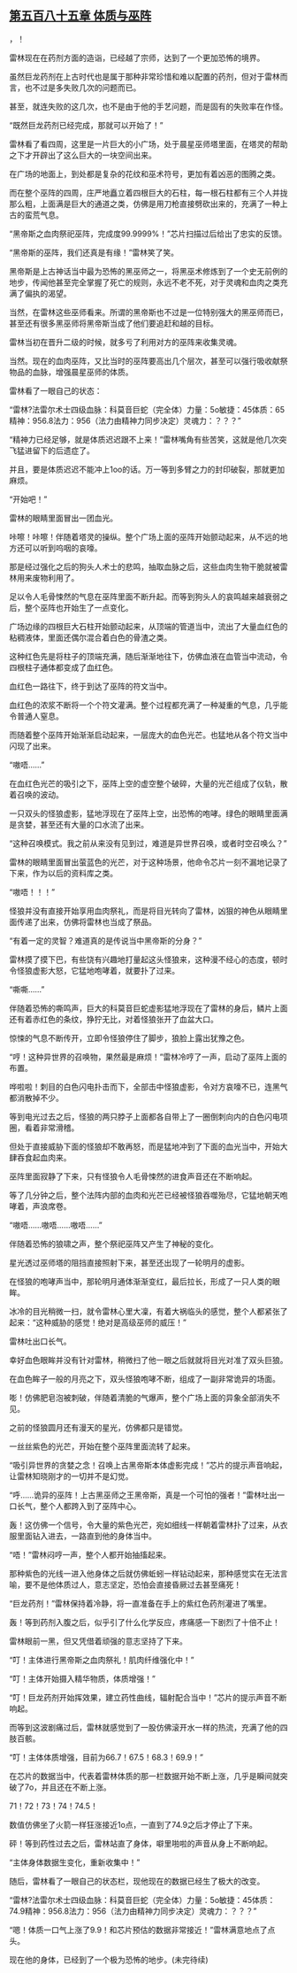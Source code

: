 ## [第五百八十五章 体质与巫阵](https://www.xxbiquge.com/11_11222/8966338.html)


  >

  ，！

  雷林现在在药剂方面的造诣，已经越了宗师，达到了一个更加恐怖的境界。

  虽然巨龙药剂在上古时代也是属于那种非常珍惜和难以配置的药剂，但对于雷林而言，也不过是多失败几次的问题而已。

  甚至，就连失败的这几次，也不是由于他的手艺问题，而是固有的失败率在作怪。

  “既然巨龙药剂已经完成，那就可以开始了！”

  雷林看了看四周，这里是一片巨大的小广场，处于晨星巫师塔里面，在塔灵的帮助之下才开辟出了这么巨大的一块空间出来。

  在广场的地面上，到处都是复杂的花纹和巫术符号，更加有着凶恶的图腾之类。

  而在整个巫阵的四周，庄严地矗立着四根巨大的石柱，每一根石柱都有三个人并拢那么粗，上面满是巨大的通道之类，仿佛是用刀枪直接劈砍出来的，充满了一种上古的蛮荒气息。

  “黑帝斯之血肉祭祀巫阵，完成度99.9999%！”芯片扫描过后给出了忠实的反馈。

  “黑帝斯的巫阵，我们还真是有缘！”雷林笑了笑。

  黑帝斯是上古神话当中最为恐怖的黑巫师之一，将黑巫术修炼到了一个史无前例的地步，传闻他甚至完全掌握了死亡的规则，永远不老不死，对于灵魂和血肉之类充满了偏执的渴望。

  当然，在雷林这些巫师看来。所谓的黑帝斯也不过是一位特别强大的黑巫师而已，甚至还有很多黑巫师将黑帝斯当成了他们要追赶和越的目标。

  雷林当初在晋升二级的时候，就多亏了利用对方的巫阵来收集灵魂。

  当然。现在的血肉巫阵，又比当时的巫阵要高出几个层次，甚至可以强行吸收献祭物品的血脉，增强晨星巫师的体质。

  雷林看了一眼自己的状态：

  “雷林?法雷尔术士四级血脉：科莫音巨蛇（完全体）力量：5o敏捷：45体质：65精神：956.8法力：956（法力由精神力同步决定）灵魂力：？？？”

  “精神力已经足够，就是体质迟迟跟不上来！”雷林嘴角有些苦笑，这就是他几次突飞猛进留下的后遗症了。

  并且，要是体质迟迟不能冲上1oo的话。万一等到多臂之力的封印破裂，那就更加麻烦。

  “开始吧！”

  雷林的眼睛里面冒出一团血光。

  咔嚓！咔嚓！伴随着塔灵的操纵。整个广场上面的巫阵开始颤动起来，从不远的地方还可以听到呜咽的哀嚎。

  那是经过强化之后的狗头人术士的悲鸣，抽取血脉之后，这些血肉生物干脆就被雷林用来废物利用了。

  足以令人毛骨悚然的气息在巫阵里面不断升起。而等到狗头人的哀鸣越来越衰弱之后，整个巫阵也开始生了一点变化。

  广场边缘的四根巨大石柱开始颤动起来，从顶端的管道当中，流出了大量血红色的粘稠液体，里面还偶尔混合着白色的骨渣之类。

  这种红色先是将柱子的顶端充满，随后渐渐地往下，仿佛血液在血管当中流动，令四根柱子通体都变成了血红色。

  血红色一路往下，终于到达了巫阵的符文当中。

  血红色的浓浆不断将一个个符文灌满。整个过程都充满了一种凝重的气息，几乎能令普通人窒息。

  而随着整个巫阵开始渐渐启动起来，一层庞大的血色光芒。也猛地从各个符文当中闪现了出来。

  “嗷唔……”

  在血红色光芒的吸引之下，巫阵上空的虚空整个破碎，大量的光芒组成了仪轨，散着召唤的波动。

  一只双头的怪狼虚影，猛地浮现在了巫阵上空，出恐怖的咆哮。绿色的眼睛里面满是贪婪，甚至还有大量的口水流了出来。

  “这种召唤模式。我之前从来没有见到过，难道是异世界召唤，或者时空召唤么？”

  雷林的眼睛里面冒出萤蓝色的光芒，对于这种场景，他命令芯片一刻不漏地记录了下来，作为以后的资料库之类。

  “嗷唔！！！”

  怪狼并没有直接开始享用血肉祭礼，而是将目光转向了雷林，凶狠的神色从眼睛里面传递了出来，仿佛将雷林也当成了祭品。

  “有着一定的灵智？难道真的是传说当中黑帝斯的分身？”

  雷林摸了摸下巴，有些饶有兴趣地打量起这头怪狼来，这种漫不经心的态度，顿时令怪狼虚影大怒，它猛地咆哮着，就要扑了过来。

  “嘶嘶……”

  伴随着恐怖的嘶鸣声，巨大的科莫音巨蛇虚影猛地浮现在了雷林的身后，鳞片上面还有着赤红色的条纹，狰狞无比，对着怪狼张开了血盆大口。

  惊悚的气息不断传开，立即令怪狼停住了脚步，狼脸上露出犹豫之色。

  “哼！这种异世界的召唤物，果然最是麻烦！”雷林冷哼了一声，启动了巫阵上面的布置。

  哗啦啦！刺目的白色闪电扑击而下，全部击中怪狼虚影，令对方哀嚎不已，连黑气都消散掉不少。

  等到电光过去之后，怪狼的两只脖子上面都各自带上了一圈倒刺向内的白色闪电项圈，看着非常滑稽。

  但处于直接威胁下面的怪狼却不敢再怒，而是猛地冲到了下面的血光当中，开始大肆吞食起血肉来。

  巫阵里面寂静了下来，只有怪狼令人毛骨悚然的进食声音还在不断响起。

  等了几分钟之后，整个法阵内部的血肉和光芒已经被怪狼吞噬殆尽，它猛地朝天咆哮着，声浪席卷。

  “嗷唔……嗷唔……嗷唔……”

  伴随着恐怖的狼啸之声，整个祭祀巫阵又产生了神秘的变化。

  星光透过巫师塔的阻挡直接照射下来，甚至还出现了一轮明月的虚影。

  在怪狼的咆哮声当中，那轮明月通体渐渐变红，最后拉长，形成了一只人类的眼眸。

  冰冷的目光稍微一扫，就令雷林心里大凜，有着大祸临头的感觉，整个人都紧张了起来：“这种威胁的感觉！绝对是高级巫师的威压！”

  雷林吐出口长气。

  幸好血色眼眸并没有针对雷林，稍微扫了他一眼之后就就将目光对准了双头巨狼。

  在血色眸子一般的月亮之下，双头怪狼咆哮不断，组成了一副非常诡异的场面。

  嘭！仿佛肥皂泡被刺破，伴随着清脆的气爆声，整个广场上面的异象全部消失不见。

  之前的怪狼圆月还有漫天的星光，仿佛都只是错觉。

  一丝丝紫色的光芒，开始在整个巫阵里面流转了起来。

  “吸引异世界的贪婪之念！召唤上古黑帝斯本体虚影完成！”芯片的提示声音响起，让雷林知晓刚才的一切并不是幻觉。

  “呼……诡异的巫阵！上古黑巫师之王黑帝斯，真是一个可怕的强者！”雷林吐出一口长气，整个人都跨入到了巫阵中心。

  轰！这仿佛一个信号，令大量的紫色光芒，宛如细线一样朝着雷林扑了过来，从衣服里面钻入进去，一路直到他的身体当中。

  “唔！”雷林闷哼一声，整个人都开始抽搐起来。

  那种紫色的光线一进入他身体之后就仿佛蚯蚓一样钻动起来，那种感觉实在无法言喻，要不是他体质过人，意志坚定，恐怕会直接昏厥过去甚至痛死！

  “巨龙药剂！”雷林保持着冷静，将一直准备在手上的紫红色药剂灌进了嘴里。

  轰！等到药剂入腹之后，似乎引了什么化学反应，疼痛感一下剧烈了十倍不止！

  雷林眼前一黑，但又凭借着顽强的意志坚持了下来。

  “叮！主体进行黑帝斯之血肉祭礼！肌肉纤维强化中！”

  “叮！主体开始摄入精华物质，体质增强！”

  “叮！巨龙药剂开始挥效果，建立药性曲线，辐射配合当中！”芯片的提示声音不断响起。

  而等到这波剧痛过后，雷林就感觉到了一股仿佛滚开水一样的热流，充满了他的四肢百骸。

  “叮！主体体质增强，目前为66.7！67.5！68.3！69.9！”

  在芯片的数据当中，代表着雷林体质的那一栏数据开始不断上涨，几乎是瞬间就突破了7o，并且还在不断上涨。

  71！72！73！74！74.5！

  数值仿佛坐了火箭一样狂涨接近1o点，一直到了74.9之后才停止了下来。

  砰！等到药性过去之后，雷林站直了身体，噼里啪啦的声音从身上不断响起。

  “主体身体数据生变化，重新收集中！”

  随后，雷林看了一眼自己的状态栏，现他现在的数据已经生了极大的改变。

  “雷林?法雷尔术士四级血脉：科莫音巨蛇（完全体）力量：5o敏捷：45体质：74.9精神：956.8法力：956（法力由精神力同步决定）灵魂力：？？？”

  “嗯！体质一口气上涨了9.9！和芯片预估的数据非常接近！”雷林满意地点了点头。

  现在他的身体，已经到了一个极为恐怖的地步。(未完待续)

  
